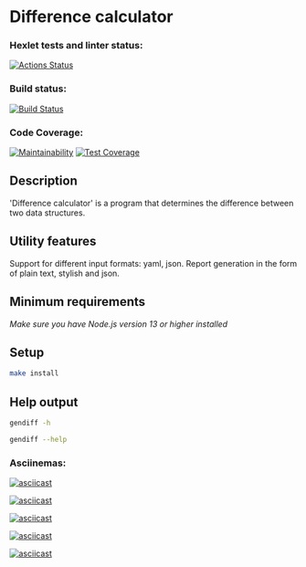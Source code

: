 # Difference calculator

### Hexlet tests and linter status:

[![Actions Status](https://github.com/NadyKamenskaya/frontend-project-46/workflows/hexlet-check/badge.svg)](https://github.com/NadyKamenskaya/frontend-project-46/actions)

### Build status:

[![Build Status](https://github.com/NadyKamenskaya/frontend-project-46/actions/workflows/build-check.yml/badge.svg)](https://github.com/NadyKamenskaya/frontend-project-46/actions/workflows/build-check.yml)

### Code Coverage:

[![Maintainability](https://api.codeclimate.com/v1/badges/5d64825ff9e570f9f130/maintainability)](https://codeclimate.com/github/NadyKamenskaya/frontend-project-46/maintainability)
[![Test Coverage](https://api.codeclimate.com/v1/badges/5d64825ff9e570f9f130/test_coverage)](https://codeclimate.com/github/NadyKamenskaya/frontend-project-46/test_coverage)

## Description

'Difference calculator' is a program that determines the difference between two data structures.

## Utility features

Support for different input formats: yaml, json.
Report generation in the form of plain text, stylish and json.

## Minimum requirements

_Make sure you have Node.js version 13 or higher installed_

## Setup

```bash
make install
```

## Help output

```bash
gendiff -h
```

```bash
gendiff --help
```

### Asciinemas:

[![asciicast](https://asciinema.org/a/KbrSLtS59ViJmsJdALjvz2Rl0.svg)](https://asciinema.org/a/KbrSLtS59ViJmsJdALjvz2Rl0)

[![asciicast](https://asciinema.org/a/BnxNRjucRDGUt8XdGV48i5EEz.svg)](https://asciinema.org/a/BnxNRjucRDGUt8XdGV48i5EEz)

[![asciicast](https://asciinema.org/a/L7wrQcdxeG7IzaVaF0FOF7m5k.svg)](https://asciinema.org/a/L7wrQcdxeG7IzaVaF0FOF7m5k)

[![asciicast](https://asciinema.org/a/LiX2UMuP0ItBfwLy5pOr6Ks9m.svg)](https://asciinema.org/a/LiX2UMuP0ItBfwLy5pOr6Ks9m)

[![asciicast](https://asciinema.org/a/iWjUj6eowPyyM1EAW30LCaDsg.svg)](https://asciinema.org/a/iWjUj6eowPyyM1EAW30LCaDsg)
